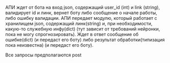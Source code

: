 АПИ ждет от бота на вход json, содержащий user_id (int) и link (string), валидирует id и линк, вернет боту либо сообщение о начале работы, либо ошибку валидации.
АПИ передает модулю, который работает с хранилищем json, содержащий линк(string) и, при необходимости, какую-то служебную инфу(dict) (тут зависит от требований нейронки, пока не могу спрогнозировать). Ждет в ответ сообщение об ошибке(dict) (и передаст его боту) либо результат обработки(типизация пока неизвестна) (и передаст его боту).

Все запросы предполагаются post